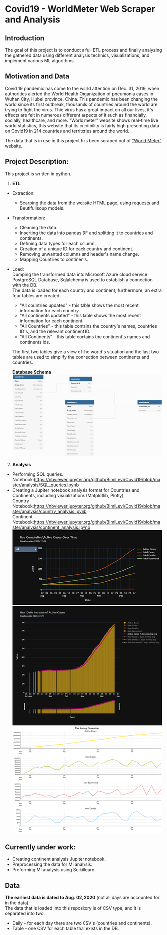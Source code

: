 # Covid19 - WorldMeter Web Scraper and Analysis
## Introduction
The goal of this project is to conduct a full ETL process and finally analyzing the gathered data using different analysis technics, visualizations, and implement various ML algorithms.

##  Motivation and Data
Covid 19 pandemic has come to the world attention on Dec. 31, 2019, when authorities alerted the World Health Organization of pneumonia cases in Wuhan City, Hubei province, China. This pandemic has been changing the world since its first outbreak, thousands of countries around the world are trying to fight the virus. Thie virus has a great impact on all our lives, it's effects are felt in numerous different aspects of it such as financially, socially, healthcare, and more.
"World meter" website shows real-time live world statistics, this website that its credibility is fairly high presenting data on Covid19 in 214 countries and territories around the world.

The data that is in use in this project has been scraped out of ["World Meter"](https://www.worldometers.info/coronavirus/) website.

## Project Description:
This project is written in python.
1. **ETL**
- Extraction:
  * Scarping the data from the website HTML page, using requests and Beutifullsoup models.
- Transformation:
  * Cleaning the data.
  * Inserting the data into pandas DF and splitting it to countries and continents.
  * Defining data types for each column.
  * Creation of a unique ID for each country and continent.
  * Removing unwanted columns and header's name change.
  * Mapping Countries to continents. 
- Load:<br/>Dumping the transformed data into Microsoft Azure cloud service PostgreSQL Database, Sqlalchemy is used to establish a connection with the DB.<br/>
The data is loaded for each country and continent, furthermore, an extra four tables are created:
  * "All countries updated" - this table shows the most recent information for each country.
  * "All continents updated" - this table shows the most recent information for each continent.
  * "All Countries" - this table contains the country's names, countries ID's, and the relevant continent ID.
  * "All Continents" - this table contains the continent's names and continents ids. <br/>
  
  The first two tables give a view of the world's situation and the last two tables are used to simplify the connection between continents and countries.
  
  **Database Schema**
![Alt text](https://github.com/BimiLevi/Covid19/blob/master/Covid%2019%20-%20db%20schema.png) 

2. **Analysis**
  * Performing SQL queries.<br/>
     Notebook:https://nbviewer.jupyter.org/github/BimiLevi/Covid19/blob/master/analysis/SQL_queries.ipynb
  * Creating a Jupiter notebook analysis format for Countries and Continents, including visualizations (Matplotlib, Plotly)
     <br/>Country Notebook:https://nbviewer.jupyter.org/github/BimiLevi/Covid19/blob/master/analysis/country_analysis.ipynb
     <br/>Continent Notebook:https://nbviewer.jupyter.org/github/BimiLevi/Covid19/blob/master/analysis/continent_analysis.ipynb
     ![Alt text](https://github.com/BimiLevi/Covid19/blob/master/analysis/plots/usa/usa%20line%20plot.png)
     ![Alt text](https://github.com/BimiLevi/Covid19/blob/master/analysis/plots/usa/USA%20-%20daily%20increase.png)
     ![Alt text](https://github.com/BimiLevi/Covid19/blob/master/analysis/plots/usa/Usa%20in%20November.svg)
     
 

## Currently under work:
  * Creating continent analysis Jupiter notebook.
  * Preprocessing the data for Ml analysis.
  * Preforming Ml analysis using Scikitlearn.  
  
## Data
**The earliest data is dated to Aug. 02, 2020** (not all days are accounted for in the data). <br/>
The data that is loaded into this repository is of CSV type, and it is separated into two:
  * Daily - for each day there are two CSV's (countries and continents).
  * Table - one CSV for each table that exists in the DB.  





